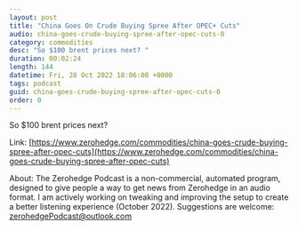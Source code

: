 ```yaml
---
layout: post
title: "China Goes On Crude Buying Spree After OPEC+ Cuts"
audio: china-goes-crude-buying-spree-after-opec-cuts-0
category: commodities
desc: "So $100 brent prices next? "
duration: 00:02:24
length: 144
datetime: Fri, 28 Oct 2022 18:06:00 +0000
tags: podcast
guid: china-goes-crude-buying-spree-after-opec-cuts-0
order: 0
---
```

So $100 brent prices next? 

Link: [https://www.zerohedge.com/commodities/china-goes-crude-buying-spree-after-opec-cuts](https://www.zerohedge.com/commodities/china-goes-crude-buying-spree-after-opec-cuts)

About: The Zerohedge Podcast is a non-commercial, automated program, designed to give people a way to get news from Zerohedge in an audio format.  I am actively working on tweaking and improving the setup to create a better listening experience (October 2022).  Suggestions are welcome: [zerohedgePodcast@outlook.com](mailto:zerohedgePodcast@outlook.com)